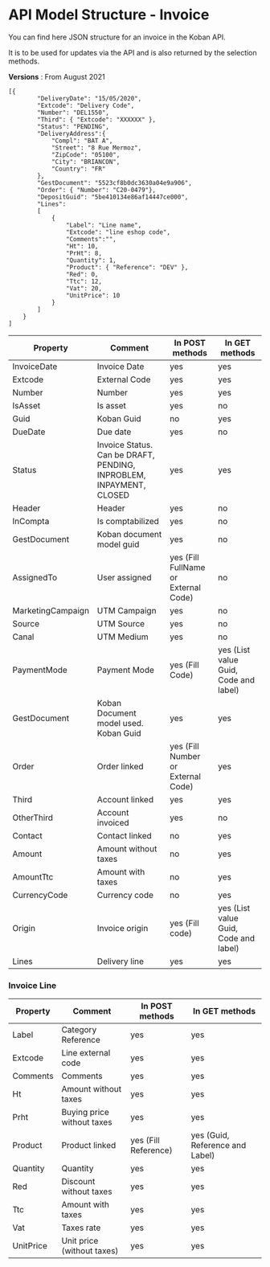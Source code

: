 # API Model Structure - Invoice

You can find here JSON structure for an invoice in the Koban API.

It is to be used for updates via the API and is also returned by the selection methods.

**Versions** : From August 2021

```
[{
    	"DeliveryDate": "15/05/2020",
    	"Extcode": "Delivery Code",
    	"Number": "DEL1550",
    	"Third": { "Extcode": "XXXXXX" },
        "Status": "PENDING",
        "DeliveryAddress":{
            "Compl": "BAT A",
            "Street": "8 Rue Mermoz",
            "ZipCode": "05100",
            "City": "BRIANCON",
            "Country": "FR"
        },
        "GestDocument": "5523cf8b0dc3630a04e9a906",
    	"Order": { "Number": "C20-0479"},
        "DepositGuid": "5be410134e86af14447ce000",
    	"Lines":
    	[
    		{
    			"Label": "Line name",
    			"Extcode": "line eshop code",
    			"Comments":"",
    			"Ht": 10,
    			"PrHt": 8,
    			"Quantity": 1,
    			"Product": { "Reference": "DEV" },
    			"Red": 0,
    			"Ttc": 12,
    			"Vat": 20,
    			"UnitPrice": 10
    		}
    	]
    }
]
```

| Property          | Comment                                                      | In POST methods                      | In GET methods                        |
| ----------------- | ------------------------------------------------------------ | ------------------------------------ | ------------------------------------- |
| InvoiceDate       | Invoice Date                                                 | yes                                  | yes                                   |
| Extcode           | External Code                                                | yes                                  | yes                                   |
| Number            | Number                                                       | yes                                  | yes                                   |
| IsAsset           | Is asset                                                     | yes                                  | no                                    |
| Guid              | Koban Guid                                                   | no                                   | yes                                   |
| DueDate           | Due date                                                     | yes                                  | no                                    |
| Status            | Invoice Status. Can be DRAFT, PENDING, INPROBLEM, INPAYMENT, CLOSED | yes                                  | yes                                   |
| Header            | Header                                                       | yes                                  | no                                    |
| InCompta          | Is comptabilized                                             | yes                                  | no                                    |
| GestDocument      | Koban document model guid                                    | yes                                  | no                                    |
| AssignedTo        | User assigned                                                | yes (Fill FullName or External Code) | no                                    |
| MarketingCampaign | UTM Campaign                                                 | yes                                  | no                                    |
| Source            | UTM Source                                                   | yes                                  | no                                    |
| Canal             | UTM Medium                                                   | yes                                  | no                                    |
| PaymentMode       | Payment Mode                                                 | yes (Fill Code)                      | yes (List value Guid, Code and label) |
| GestDocument      | Koban Document model used. Koban Guid                        | yes                                  | yes                                   |
| Order             | Order linked                                                 | yes (Fill Number or External Code)   | yes                                   |
| Third             | Account linked                                               | yes                                  | yes                                   |
| OtherThird        | Account invoiced                                             | yes                                  | no                                    |
| Contact           | Contact linked                                               | no                                   | yes                                   |
| Amount            | Amount without taxes                                         | no                                   | yes                                   |
| AmountTtc         | Amount with taxes                                            | no                                   | yes                                   |
| CurrencyCode      | Currency code                                                | no                                   | yes                                   |
| Origin            | Invoice origin                                               | yes (Fill code)                      | yes (List value Guid, Code and label) |
| Lines             | Delivery line                                                | yes                                  | yes                                   |

### Invoice Line

| Property  | Comment                    | In POST methods      | In GET methods                  |
| --------- | -------------------------- | -------------------- | ------------------------------- |
| Label     | Category Reference         | yes                  | yes                             |
| Extcode   | Line external code         | yes                  | yes                             |
| Comments  | Comments                   | yes                  | yes                             |
| Ht        | Amount without taxes       | yes                  | yes                             |
| Prht      | Buying price without taxes | yes                  | yes                             |
| Product   | Product linked             | yes (Fill Reference) | yes (Guid, Reference and Label) |
| Quantity  | Quantity                   | yes                  | yes                             |
| Red       | Discount without taxes     | yes                  | yes                             |
| Ttc       | Amount with taxes          | yes                  | yes                             |
| Vat       | Taxes rate                 | yes                  | yes                             |
| UnitPrice | Unit price (without taxes) | yes                  | yes                             |